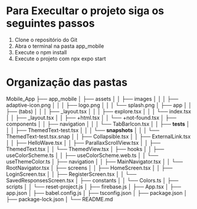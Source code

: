 # Para Execultar o projeto siga os seguintes passos 

1. Clone o repositório do Git
2. Abra o terminal na pasta app_mobile
3. Execute o npm install
4. Execute o projeto com npx expo start

# Organização das pastas

Mobile_App
├── app_mobile
│   ├── assets
│   │   ├── images
│   │   │   ├── adaptive-icon.png
│   │   │   ├── logo.png
│   │   │   └── splash.png
│   ├── app
│   │   ├── (tabs)
│   │   │   ├── _layout.tsx
│   │   │   ├── explore.tsx
│   │   │   └── index.tsx
│   │   ├── _layout.tsx
│   │   ├── +html.tsx
│   │   └── +not-found.tsx
│   ├── components
│   │   ├── navigation
│   │   │   └── TabBarIcon.tsx
│   │   ├── __tests__
│   │   │   ├── ThemedText-test.tsx
│   │   │   └── __snapshots__
│   │   │       └── ThemedText-test.tsx.snap
│   │   ├── Collapsible.tsx
│   │   ├── ExternalLink.tsx
│   │   ├── HelloWave.tsx
│   │   ├── ParallaxScrollView.tsx
│   │   ├── ThemedText.tsx
│   │   └── ThemedView.tsx
│   ├── hooks
│   │   ├── useColorScheme.ts
│   │   ├── useColorScheme.web.ts
│   │   └── useThemeColor.ts
│   ├── navigation
│   │   ├── MainNavigator.tsx
│   │   └── RootNavigator.tsx
│   ├── screens
│   │   ├── HomeScreen.tsx
│   │   ├── LoginScreen.tsx
│   │   ├── RegisterScreen.tsx
│   │   └── SavedResponsesScreen.tsx
│   ├── constants
│   │   └── Colors.ts
│   ├── scripts
│   │   └── reset-project.js
│   ├── firebase.js
│   ├── App.tsx
│   ├── app.json
│   ├── babel.config.js
│   ├── tsconfig.json
│   ├── package.json
│   ├── package-lock.json
│   └── README.md